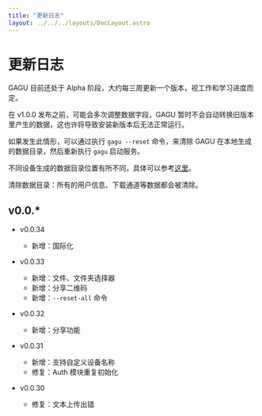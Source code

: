 ```yaml
---
title: "更新日志"
layout: ../../../layouts/DocLayout.astro
---
```


# 更新日志

GAGU 目前还处于 Alpha 阶段，大约每三周更新一个版本，视工作和学习进度而定。

在 v1.0.0 发布之前，可能会多次调整数据字段，GAGU 暂时不会自动转换旧版本里产生的数据，这也许将导致安装新版本后无法正常运行。

如果发生此情形，可以通过执行 `gagu --reset` 命令，来清除 GAGU 在本地生成的数据目录，然后重新执行 `gagu` 启动服务。

不同设备生成的数据目录位置有所不同，具体可以参考[这里](/docs/getting-started/usage.zh#工作空间)。

<div class="apply-tip">
清除数据目录：所有的用户信息、下载通道等数据都会被清除。
</div>

## v0.0.*

- v0.0.34
  - 新增：国际化

- v0.0.33
  - 新增：文件、文件夹选择器
  - 新增：分享二维码
  - 新增：`--reset-all` 命令

- v0.0.32
  - 新增：分享功能

- v0.0.31
  - 新增：支持自定义设备名称
  - 修复：Auth 模块重复初始化

- v0.0.30
  - 修复：文本上传出错
